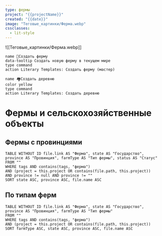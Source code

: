 ```yaml
---
type: фермы
project: "{{projectName}}"
created: "{{date}}"
image: "Теговые_картинки/Ферма.webp"
cssclasses:
  - lit-style
---
```


![[Теговые_картинки/Ферма.webp]]


<div class="button-row">

```button
name 🚜Создать ферму
data-tooltip Создать новую ферму в текущем мире
type command
action Literary Templates: Создать ферму (мастер)
```
```button
name 🏘️Создать деревню
color yellow
type command
action Literary Templates: Создать деревню
```

</div>

# Фермы и сельскохозяйственные объекты

## Фермы с провинциями

```dataview
TABLE WITHOUT ID file.link AS "Ферма", state AS "Государство", province AS "Провинция", farmType AS "Тип фермы", status AS "Статус"
FROM ""
WHERE tags AND contains(tags, "ферма")
AND (project = this.project OR contains(file.path, this.project))
AND province != null AND province != ""
SORT state ASC, province ASC, file.name ASC
```

## По типам ферм

```dataview
TABLE WITHOUT ID file.link AS "Ферма", state AS "Государство", province AS "Провинция", farmType AS "Тип фермы"
FROM ""
WHERE tags AND contains(tags, "ферма")
AND (project = this.project OR contains(file.path, this.project))
SORT farmType ASC, state ASC, province ASC, file.name ASC
```